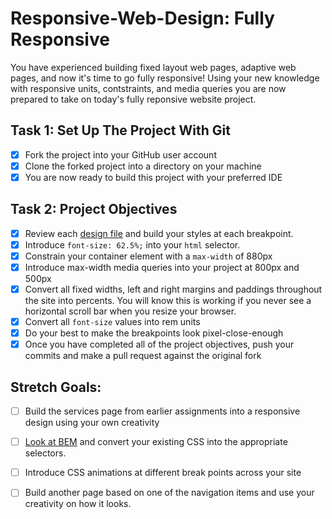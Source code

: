# Responsive-Web-Design: Fully Responsive

You have experienced building fixed layout web pages, adaptive web pages, and now it's time to go fully responsive!  Using your new knowledge with responsive units, contstraints, and media queries you are now prepared to take on today's fully reponsive website project.

## Task 1: Set Up The Project With Git

* [x] Fork the project into your GitHub user account
* [x] Clone the forked project into a directory on your machine
* [x] You are now ready to build this project with your preferred IDE

## Task 2: Project Objectives

* [x] Review each [design file](design-files) and build your styles at each breakpoint.
* [x] Introduce `font-size: 62.5%;` into your `html` selector.
* [x] Constrain your container element with a `max-width` of 880px
* [x] Introduce max-width media queries into your project at 800px and 500px  
* [x] Convert all fixed widths, left and right margins and paddings throughout the site into percents. You will know this is working if you never see a horizontal scroll bar when you resize your browser.
* [x] Convert all `font-size` values into rem units
* [x] Do your best to make the breakpoints look pixel-close-enough 
* [x] Once you have completed all of the project objectives, push your commits and make a pull request against the original fork

## Stretch Goals: 
* [ ] Build the services page from earlier assignments into a responsive design using your own creativity
* [ ] [Look at BEM](http://getbem.com/) and convert your existing CSS into the appropriate selectors.
* [ ] Introduce CSS animations at different break points across your site
* [ ] Build another page based on one of the navigation items and use your creativity on how it looks.



